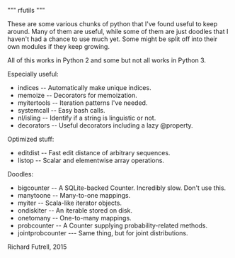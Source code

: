 """ rfutils """

These are some various chunks of python that I've found useful to keep
around. Many of them are useful, while some of them are just doodles 
that I haven't had a chance to use much yet. Some might be split off
into their own modules if they keep growing.

All of this works in Python 2 and some but not all works in Python 3.

Especially useful:
* indices -- Automatically make unique indices.
* memoize -- Decorators for memoization.
* myitertools -- Iteration patterns I've needed.
* systemcall -- Easy bash calls.
* nl/isling -- Identify if a string is linguistic or not.
* decorators -- Useful decorators including a lazy @property.

Optimized stuff:
* editdist -- Fast edit distance of arbitrary sequences.
* listop -- Scalar and elementwise array operations.

Doodles:
* bigcounter -- A SQLite-backed Counter. Incredibly slow. Don't use this.
* manytoone -- Many-to-one mappings.
* myiter -- Scala-like iterator objects.
* ondiskiter -- An iterable stored on disk.
* onetomany -- One-to-many mappings.
* probcounter -- A Counter supplying probability-related methods.
* jointprobcounter --- Same thing, but for joint distributions.

Richard Futrell, 2015
